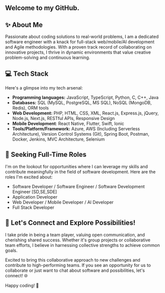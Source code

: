 ## Welcome to my GitHub.

## ✨ About Me

Passionate about coding solutions to real-world problems, I am a dedicated software engineer with a knack for full-stack web/mobile/AI development and Agile methodologies. With a proven track record of collaborating on innovative projects, I thrive in dynamic environments that value creative problem-solving and continuous learning.

## 💻 Tech Stack

Here's a glimpse into my tech arsenal:

- **Programming languages:** JavaScript, TypeScript, Python, C, C++, Java
- **Databases:** SQL (MySQL, PostgreSQL, MS SQL), NoSQL (MongoDB, Redis), ORM tools
- **Web Development:** PHP, HTML, CSS, XML, React.js, Express.js, jQuery, Node.js, Next.js, RESTful APIs, Responsive Design
- **Mobile Development**: React Native, Flutter, Swift, Ionic
- **Tools/Platform/Framework:** Azure, AWS (Including Serverless Architecture), Version Control Systems (Git), Spring Boot, Postman, Docker, Jenkins, MVC Architecture, Selenium


## 🚀 Seeking Full-Time Roles

I'm on the lookout for opportunities where I can leverage my skills and contribute meaningfully in the field of software development. Here are the roles I'm excited about:

- Software Developer / Software Engineer / Software Development Engineer [SD,SE,SDE]
- Application Developer
- Web Developer / Mobile Developer / AI Developer
- Full Stack Developer

## 🌈 Let's Connect and Explore Possibilities!

I take pride in being a team player, valuing open communication, and cherishing shared success. Whether it's group projects or collaborative team efforts, I believe in harnessing collective strengths to achieve common goals.

Excited to bring this collaborative approach to new challenges and contribute to high-performing teams. If you see an opportunity for us to collaborate or just want to chat about software and possibilities, let's connect! 🌐

Happy coding! 🚀
